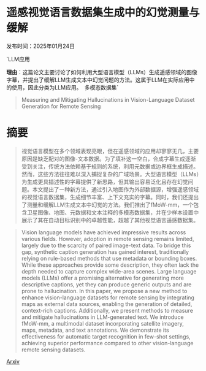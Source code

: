 # 遥感视觉语言数据集生成中的幻觉测量与缓解

发布时间：2025年01月24日

`LLM应用

**理由**：这篇论文主要讨论了如何利用大型语言模型（LLMs）生成遥感领域的图像字幕，并提出了缓解LLM生成文本中幻觉问题的方法。这属于LLM在实际应用中的使用，因此分类为LLM应用。` `多模态数据集`

> Measuring and Mitigating Hallucinations in Vision-Language Dataset Generation for Remote Sensing

# 摘要

> 视觉语言模型在多个领域表现亮眼，但在遥感领域的应用却寥寥无几，主要原因是缺乏配对的图像-文本数据。为了填补这一空白，合成字幕生成逐渐受到关注，传统方法依赖基于规则的系统，利用元数据或边界框生成描述。然而，这些方法往往难以深入捕捉复杂的广域场景。大型语言模型（LLMs）为生成更具描述性的字幕提供了新思路，但其输出容易泛化且存在幻觉问题。本文提出了一种新方法，通过引入地图作为外部数据源，增强遥感领域的视觉语言数据集，生成细节丰富、上下文充实的字幕。同时，我们还提出了测量和缓解LLM生成文本中幻觉的方法。我们推出了fMoW-mm，一个包含卫星图像、地图、元数据和文本注释的多模态数据集，并在少样本设置中展示了其在自动目标识别中的卓越性能，超越了其他视觉语言遥感数据集。

> Vision language models have achieved impressive results across various fields. However, adoption in remote sensing remains limited, largely due to the scarcity of paired image-text data. To bridge this gap, synthetic caption generation has gained interest, traditionally relying on rule-based methods that use metadata or bounding boxes. While these approaches provide some description, they often lack the depth needed to capture complex wide-area scenes. Large language models (LLMs) offer a promising alternative for generating more descriptive captions, yet they can produce generic outputs and are prone to hallucination. In this paper, we propose a new method to enhance vision-language datasets for remote sensing by integrating maps as external data sources, enabling the generation of detailed, context-rich captions. Additionally, we present methods to measure and mitigate hallucinations in LLM-generated text. We introduce fMoW-mm, a multimodal dataset incorporating satellite imagery, maps, metadata, and text annotations. We demonstrate its effectiveness for automatic target recognition in few-shot settings, achieving superior performance compared to other vision-language remote sensing datasets.

[Arxiv](https://arxiv.org/abs/2501.14905)
